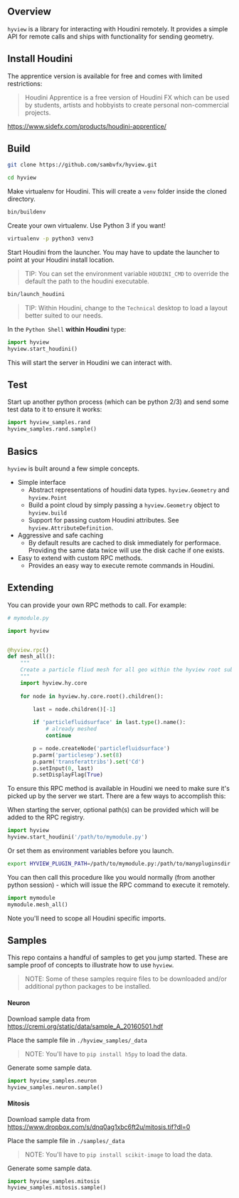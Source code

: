 ## Overview
`hyview` is a library for interacting with Houdini remotely. It provides a simple API for remote calls and ships with functionality for sending geometry.

## Install Houdini
The apprentice version is available for free and comes with limited restrictions:

> Houdini Apprentice is a free version of Houdini FX which can be used by students, artists and hobbyists to create personal non-commercial projects. 

https://www.sidefx.com/products/houdini-apprentice/

## Build
```bash
git clone https://github.com/sambvfx/hyview.git
```

```bash
cd hyview
```

Make virtualenv for Houdini. This will create a `venv` folder inside the cloned directory.
```bash
bin/buildenv
```

Create your own virtualenv. Use Python 3 if you want!

```bash
virtualenv -p python3 venv3
```

Start Houdini from the launcher. You may have to update the launcher to point at your Houdini install location.

> TIP: You can set the environment variable `HOUDINI_CMD` to override the default the path to the houdini executable.

```bash
bin/launch_houdini
```

> TIP: Within Houdini, change to the `Technical` desktop to load a layout better suited to our needs.

In the `Python Shell` **within Houdini** type:

```python
import hyview
hyview.start_houdini()
```

This will start the server in Houdini we can interact with.

## Test

Start up another python process (which can be python 2/3) and send some test data to it to ensure it works:
```python
import hyview_samples.rand
hyview_samples.rand.sample()
```

## Basics

`hyview` is built around a few simple concepts.

- Simple interface
  - Abstract representations of houdini data types. `hyview.Geometry` and `hyview.Point`
  - Build a point cloud by simply passing a `hyview.Geometry` object to `hyview.build`
  - Support for passing custom Houdini attributes. See `hyview.AttributeDefinition`.
- Aggressive and safe caching
  - By default results are cached to disk immediately for performace. Providing the same data twice will use the disk cache if one exists.
- Easy to extend with custom RPC methods.
  - Provides an easy way to execute remote commands in Houdini.

## Extending

You can provide your own RPC methods to call. For example:

```python
# mymodule.py

import hyview


@hyview.rpc()
def mesh_all():
    """
    Create a particle fliud mesh for all geo within the hyview root subnet.
    """
    import hyview.hy.core
    
    for node in hyview.hy.core.root().children():

        last = node.children()[-1]
        
        if 'particlefluidsurface' in last.type().name():
            # already meshed
            continue

        p = node.createNode('particlefluidsurface')
        p.parm('particlesep').set(8)
        p.parm('transferattribs').set('Cd')
        p.setInput(0, last)
        p.setDisplayFlag(True)
```
To ensure this RPC method is available in Houdini we need to make sure it's picked up by the server we start. There are a few ways to accomplish this:

When starting the server, optional path(s) can be provided which will be added to the RPC registry.

```python
import hyview
hyview.start_houdini('/path/to/mymodule.py')
```

Or set them as environment variables before you launch.
 
```bash
export HYVIEW_PLUGIN_PATH=/path/to/mymodule.py:/path/to/manypluginsdir
```

You can then call this procedure like you would normally (from another python session) - which will issue the RPC command to execute it remotely.

```python
import mymodule
mymodule.mesh_all()
```

Note you'll need to scope all Houdini specific imports.

## Samples

This repo contains a handful of samples to get you jump started. These are sample proof of concepts to illustrate how to use `hyview`.

> NOTE: Some of these samples require files to be downloaded and/or additional python packages to be installed.

#### Neuron

Download sample data from https://cremi.org/static/data/sample_A_20160501.hdf

Place the sample file in `./hyview_samples/_data`

> NOTE: You'll have to `pip install h5py` to load the data.

Generate some sample data.

```python
import hyview_samples.neuron
hyview_samples.neuron.sample()
```

#### Mitosis

Download sample data from https://www.dropbox.com/s/dnq0ag1xbc6ft2u/mitosis.tif?dl=0

Place the sample file in `./samples/_data`

> NOTE: You'll have to `pip install scikit-image` to load the data.

Generate some sample data.

```python
import hyview_samples.mitosis
hyview_samples.mitosis.sample()
```